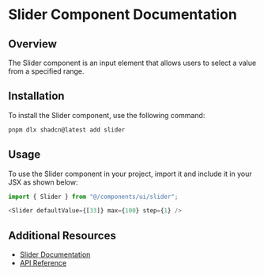 # Slider Component Documentation

## Overview
The Slider component is an input element that allows users to select a value from a specified range.

## Installation
To install the Slider component, use the following command:

```bash
pnpm dlx shadcn@latest add slider
```

## Usage
To use the Slider component in your project, import it and include it in your JSX as shown below:

```javascript
import { Slider } from "@/components/ui/slider";

<Slider defaultValue={[33]} max={100} step={1} />
```

## Additional Resources
- [Slider Documentation](https://www.radix-ui.com/docs/primitives/components/slider)
- [API Reference](https://www.radix-ui.com/docs/primitives/components/slider#api-reference)